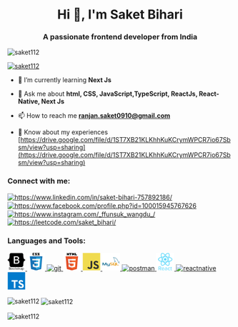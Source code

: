 <h1 align="center">Hi 👋, I'm Saket Bihari</h1>
<h3 align="center">A passionate frontend developer from India</h3>

<p align="left"> <img src="https://komarev.com/ghpvc/?username=saket112&label=Profile%20views&color=0e75b6&style=flat" alt="saket112" /> </p>

<p align="left"> <a href="https://github.com/ryo-ma/github-profile-trophy"><img src="https://github-profile-trophy.vercel.app/?username=saket112" alt="saket112" /></a> </p>

- 🌱 I’m currently learning **Next Js**

- 💬 Ask me about **html, CSS, JavaScript,TypeScript, ReactJs, React-Native, Next Js**

- 📫 How to reach me **ranjan.saket0910@gmail.com**

- 📄 Know about my experiences [https://drive.google.com/file/d/1ST7XB21KLKhhKuKCrymWPCR7io67Sbsm/view?usp=sharing](https://drive.google.com/file/d/1ST7XB21KLKhhKuKCrymWPCR7io67Sbsm/view?usp=sharing)

<h3 align="left">Connect with me:</h3>
<p align="left">
<a href="https://linkedin.com/in/https://www.linkedin.com/in/saket-bihari-757892186/" target="blank"><img align="center" src="https://raw.githubusercontent.com/rahuldkjain/github-profile-readme-generator/master/src/images/icons/Social/linked-in-alt.svg" alt="https://www.linkedin.com/in/saket-bihari-757892186/" height="30" width="40" /></a>
<a href="https://fb.com/https://www.facebook.com/profile.php?id=100015945767626" target="blank"><img align="center" src="https://raw.githubusercontent.com/rahuldkjain/github-profile-readme-generator/master/src/images/icons/Social/facebook.svg" alt="https://www.facebook.com/profile.php?id=100015945767626" height="30" width="40" /></a>
<a href="https://instagram.com/https://www.instagram.com/_ffunsuk_wangdu_/" target="blank"><img align="center" src="https://raw.githubusercontent.com/rahuldkjain/github-profile-readme-generator/master/src/images/icons/Social/instagram.svg" alt="https://www.instagram.com/_ffunsuk_wangdu_/" height="30" width="40" /></a>
<a href="https://www.leetcode.com/https://leetcode.com/saket_bihari/" target="blank"><img align="center" src="https://raw.githubusercontent.com/rahuldkjain/github-profile-readme-generator/master/src/images/icons/Social/leet-code.svg" alt="https://leetcode.com/saket_bihari/" height="30" width="40" /></a>
</p>

<h3 align="left">Languages and Tools:</h3>
<p align="left"> <a href="https://getbootstrap.com" target="_blank" rel="noreferrer"> <img src="https://raw.githubusercontent.com/devicons/devicon/master/icons/bootstrap/bootstrap-plain-wordmark.svg" alt="bootstrap" width="40" height="40"/> </a> <a href="https://www.w3schools.com/css/" target="_blank" rel="noreferrer"> <img src="https://raw.githubusercontent.com/devicons/devicon/master/icons/css3/css3-original-wordmark.svg" alt="css3" width="40" height="40"/> </a> <a href="https://git-scm.com/" target="_blank" rel="noreferrer"> <img src="https://www.vectorlogo.zone/logos/git-scm/git-scm-icon.svg" alt="git" width="40" height="40"/> </a> <a href="https://www.w3.org/html/" target="_blank" rel="noreferrer"> <img src="https://raw.githubusercontent.com/devicons/devicon/master/icons/html5/html5-original-wordmark.svg" alt="html5" width="40" height="40"/> </a> <a href="https://developer.mozilla.org/en-US/docs/Web/JavaScript" target="_blank" rel="noreferrer"> <img src="https://raw.githubusercontent.com/devicons/devicon/master/icons/javascript/javascript-original.svg" alt="javascript" width="40" height="40"/> </a> <a href="https://www.mysql.com/" target="_blank" rel="noreferrer"> <img src="https://raw.githubusercontent.com/devicons/devicon/master/icons/mysql/mysql-original-wordmark.svg" alt="mysql" width="40" height="40"/> </a> <a href="https://postman.com" target="_blank" rel="noreferrer"> <img src="https://www.vectorlogo.zone/logos/getpostman/getpostman-icon.svg" alt="postman" width="40" height="40"/> </a> <a href="https://reactjs.org/" target="_blank" rel="noreferrer"> <img src="https://raw.githubusercontent.com/devicons/devicon/master/icons/react/react-original-wordmark.svg" alt="react" width="40" height="40"/> </a> <a href="https://reactnative.dev/" target="_blank" rel="noreferrer"> <img src="https://reactnative.dev/img/header_logo.svg" alt="reactnative" width="40" height="40"/> </a> <a href="https://www.typescriptlang.org/" target="_blank" rel="noreferrer"> <img src="https://raw.githubusercontent.com/devicons/devicon/master/icons/typescript/typescript-original.svg" alt="typescript" width="40" height="40"/> </a> </p>

<p><img align="left" src="https://github-readme-stats.vercel.app/api/top-langs?username=saket112&show_icons=true&locale=en&layout=compact" alt="saket112" /></p>

<p>&nbsp;<img align="center" src="https://github-readme-stats.vercel.app/api?username=saket112&show_icons=true&locale=en" alt="saket112" /></p>

<p><img align="center" src="https://github-readme-streak-stats.herokuapp.com/?user=saket112&" alt="saket112" /></p>
